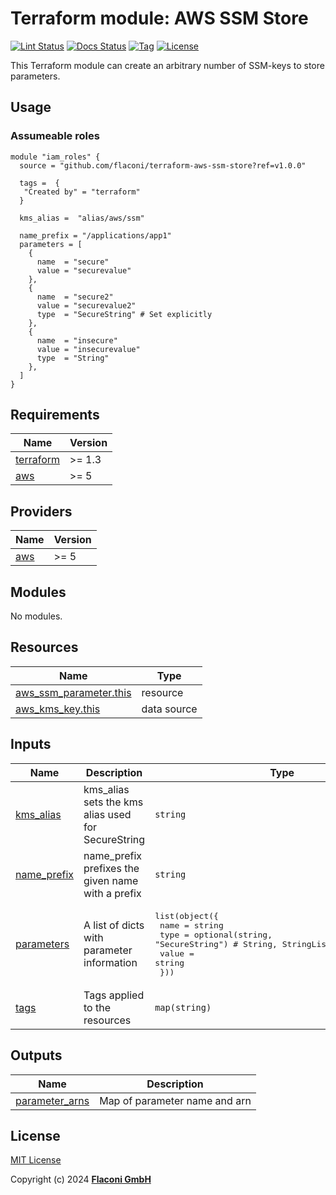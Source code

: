 # Terraform module: AWS SSM Store

[![Lint Status](https://github.com/Flaconi/terraform-aws-ssm-store/actions/workflows/linting.yml/badge.svg?branch=master)](https://github.com/Flaconi/terraform-aws-ssm-store/actions/workflows/linting.yml)
[![Docs Status](https://github.com/Flaconi/terraform-aws-ssm-store/actions/workflows/terraform-docs.yml/badge.svg?branch=master)](https://github.com/Flaconi/terraform-aws-ssm-store/actions/workflows/terraform-docs.yml)
[![Tag](https://img.shields.io/github/tag/flaconi/terraform-aws-ssm-store.svg)](https://github.com/flaconi/terraform-aws-ssm-store/releases)
[![License](https://img.shields.io/badge/license-MIT-blue.svg)](https://opensource.org/licenses/MIT)

This Terraform module can create an arbitrary number of SSM-keys to store parameters.

## Usage

### Assumeable roles

```hcl
module "iam_roles" {
  source = "github.com/flaconi/terraform-aws-ssm-store?ref=v1.0.0"

  tags =  {
   "Created by" = "terraform"
  }

  kms_alias =  "alias/aws/ssm"

  name_prefix = "/applications/app1"
  parameters = [
    {
      name  = "secure"
      value = "securevalue"
    },
    {
      name  = "secure2"
      value = "securevalue2"
      type  = "SecureString" # Set explicitly
    },
    {
      name  = "insecure"
      value = "insecurevalue"
      type  = "String"
    },
  ]
}
```

<!-- BEGINNING OF PRE-COMMIT-TERRAFORM DOCS HOOK -->
## Requirements

| Name | Version |
|------|---------|
| <a name="requirement_terraform"></a> [terraform](#requirement\_terraform) | >= 1.3 |
| <a name="requirement_aws"></a> [aws](#requirement\_aws) | >= 5 |

## Providers

| Name | Version |
|------|---------|
| <a name="provider_aws"></a> [aws](#provider\_aws) | >= 5 |

## Modules

No modules.

## Resources

| Name | Type |
|------|------|
| [aws_ssm_parameter.this](https://registry.terraform.io/providers/hashicorp/aws/latest/docs/resources/ssm_parameter) | resource |
| [aws_kms_key.this](https://registry.terraform.io/providers/hashicorp/aws/latest/docs/data-sources/kms_key) | data source |

## Inputs

| Name | Description | Type | Default | Required |
|------|-------------|------|---------|:--------:|
| <a name="input_kms_alias"></a> [kms\_alias](#input\_kms\_alias) | kms\_alias sets the kms alias used for SecureString | `string` | `"alias/aws/ssm"` | no |
| <a name="input_name_prefix"></a> [name\_prefix](#input\_name\_prefix) | name\_prefix prefixes the given name with a prefix | `string` | `""` | no |
| <a name="input_parameters"></a> [parameters](#input\_parameters) | A list of dicts with parameter information | <pre>list(object({<br>    name  = string<br>    type  = optional(string, "SecureString") # String, StringList or SecureString<br>    value = string<br>  }))</pre> | `[]` | no |
| <a name="input_tags"></a> [tags](#input\_tags) | Tags applied to the resources | `map(string)` | `{}` | no |

## Outputs

| Name | Description |
|------|-------------|
| <a name="output_parameter_arns"></a> [parameter\_arns](#output\_parameter\_arns) | Map of parameter name and arn |

<!-- END OF PRE-COMMIT-TERRAFORM DOCS HOOK -->

## License

[MIT License](LICENSE)

Copyright (c) 2024 **[Flaconi GmbH](https://github.com/flaconi)**

